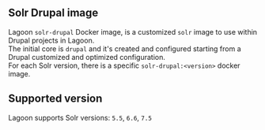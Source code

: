 ## Solr Drupal image
Lagoon `solr-drupal` Docker image, is a customized `solr` image to use within Drupal projects in Lagoon.  
The initial core is `drupal` and it's created and configured starting from a Drupal customized and optimized configuration.  
For each Solr version, there is a specific `solr-drupal:<version>` docker image.  

## Supported version
Lagoon supports Solr versions: `5.5`, `6.6`, `7.5`
